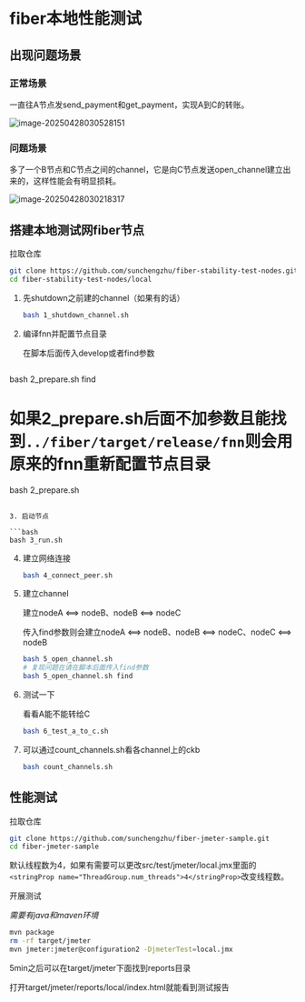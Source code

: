 # fiber本地性能测试

## 出现问题场景

### 正常场景

一直往A节点发send_payment和get_payment，实现A到C的转账。

![image-20250428030528151](https://typora-1304641378.cos.ap-shanghai.myqcloud.com/images/image-20250428030528151.png)

### 问题场景

多了一个B节点和C节点之间的channel，它是向C节点发送open_channel建立出来的，这样性能会有明显损耗。

![image-20250428030218317](https://typora-1304641378.cos.ap-shanghai.myqcloud.com/images/image-20250428030218317.png)



## 搭建本地测试网fiber节点

拉取仓库

```bash
git clone https://github.com/sunchengzhu/fiber-stability-test-nodes.git
cd fiber-stability-test-nodes/local
```

1. 先shutdown之前建的channel（如果有的话）

   ```bash 
   bash 1_shutdown_channel.sh
   ```

2. 编译fnn并配置节点目录

   在脚本后面传入develop或者find参数

   ```bash
bash 2_prepare.sh find
   # 如果2_prepare.sh后面不加参数且能找到`../fiber/target/release/fnn`则会用原来的fnn重新配置节点目录
   bash 2_prepare.sh
   ```

3. 启动节点

   ```bash 
   bash 3_run.sh
   ```

4. 建立网络连接

   ```bash
   bash 4_connect_peer.sh
   ```

5. 建立channel

   建立nodeA ⟺ nodeB、nodeB ⟺ nodeC

   传入find参数则会建立nodeA ⟺ nodeB、nodeB ⟺ nodeC、nodeC ⟺ nodeB

   ```bash
   bash 5_open_channel.sh
   # 复现问题在请在脚本后面传入find参数
   bash 5_open_channel.sh find
   ```

6. 测试一下

   看看A能不能转给C

   ```bash
   bash 6_test_a_to_c.sh
   ```

7. 可以通过count_channels.sh看各channel上的ckb

   ```bash
   bash count_channels.sh
   ```

   

## 性能测试

拉取仓库

```bash
git clone https://github.com/sunchengzhu/fiber-jmeter-sample.git
cd fiber-jmeter-sample
```

默认线程数为4，如果有需要可以更改src/test/jmeter/local.jmx里面的`<stringProp name="ThreadGroup.num_threads">4</stringProp>`改变线程数。

开展测试

_需要有java和maven环境_

```bash
mvn package
rm -rf target/jmeter
mvn jmeter:jmeter@configuration2 -DjmeterTest=local.jmx
```

5min之后可以在target/jmeter下面找到reports目录

打开target/jmeter/reports/local/index.html就能看到测试报告

